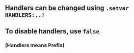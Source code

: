 ## Handlers can be changed using ```.setvar HANDLERS:,.!```
## To disable handlers, use `false`
### (Handlers means Prefix)